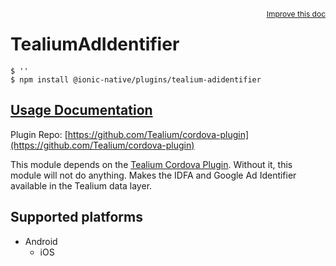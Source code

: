 <a style="float:right;font-size:12px;" href="http://github.com/danielsogl/awesome-cordova-plugins/edit/master/src/@awesome-cordova-plugins/plugins/tealium-adidentifier/index.ts#L1">
  Improve this doc
</a>

# TealiumAdIdentifier

```
$ ''
$ npm install @ionic-native/plugins/tealium-adidentifier
```

## [Usage Documentation](https://ionicframework.com/docs/native/tealium-adidentifier/)

Plugin Repo: [https://github.com/Tealium/cordova-plugin](https://github.com/Tealium/cordova-plugin)

This module depends on the [Tealium Cordova Plugin](https://github.com/tealium/cordova-plugin). Without it, this module will not do anything.
Makes the IDFA and Google Ad Identifier available in the Tealium data layer.

## Supported platforms

- Android
  - iOS
